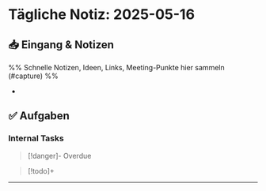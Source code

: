 # Tägliche Notiz: 2025-05-16

## 📥 Eingang & Notizen

%% Schnelle Notizen, Ideen, Links, Meeting-Punkte hier sammeln (#capture) %%

*

## ✅ Aufgaben

### Internal Tasks

> [!danger]- Overdue
>

> [!todo]+
>

---
